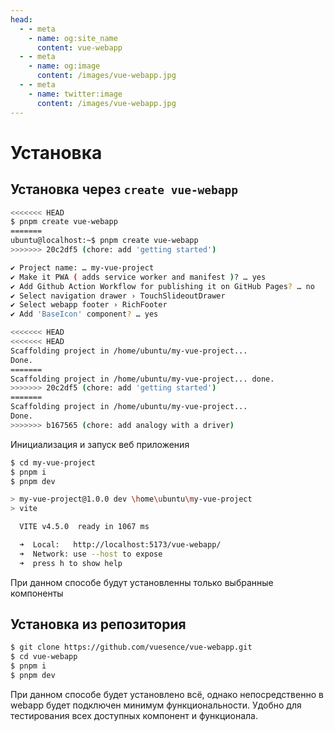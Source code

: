 ```yaml
---
head:
  - - meta
    - name: og:site_name
      content: vue-webapp
  - - meta
    - name: og:image
      content: /images/vue-webapp.jpg
  - - meta
    - name: twitter:image
      content: /images/vue-webapp.jpg
---
```

# Установка

## Установка через `create vue-webapp`

```sh
<<<<<<< HEAD
$ pnpm create vue-webapp
=======
ubuntu@localhost:~$ pnpm create vue-webapp
>>>>>>> 20c2df5 (chore: add 'getting started')

✔ Project name: … my-vue-project
✔ Make it PWA ( adds service worker and manifest )? … yes
✔ Add Github Action Workflow for publishing it on GitHub Pages? … no
✔ Select navigation drawer › TouchSlideoutDrawer
✔ Select webapp footer › RichFooter
✔ Add 'BaseIcon' component? … yes

<<<<<<< HEAD
<<<<<<< HEAD
Scaffolding project in /home/ubuntu/my-vue-project... 
Done.
=======
Scaffolding project in /home/ubuntu/my-vue-project... done.
>>>>>>> 20c2df5 (chore: add 'getting started')
=======
Scaffolding project in /home/ubuntu/my-vue-project... 
Done.
>>>>>>> b167565 (chore: add analogy with a driver)
```
Инициализация и запуск веб приложения

```sh
$ cd my-vue-project
$ pnpm i
$ pnpm dev

> my-vue-project@1.0.0 dev \home\ubuntu\my-vue-project
> vite

  VITE v4.5.0  ready in 1067 ms

  ➜  Local:   http://localhost:5173/vue-webapp/
  ➜  Network: use --host to expose
  ➜  press h to show help

```
При данном способе будут установленны только выбранные компоненты

## Установка из репозитория

```sh
$ git clone https://github.com/vuesence/vue-webapp.git
$ cd vue-webapp
$ pnpm i
$ pnpm dev
```

При данном способе будет установлено всё, однако непосредственно в webapp будет подключен минимум функциональности. Удобно для тестирования всех доступных компонент и функционала.
